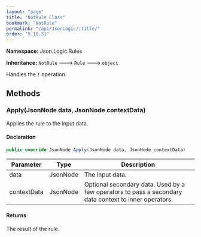 ```yaml
---
layout: "page"
title: "NotRule Class"
bookmark: "NotRule"
permalink: "/api/JsonLogic/:title/"
order: "9.10.31"
---
```

**Namespace:** Json.Logic.Rules

**Inheritance:**
`NotRule`
 🡒 
`Rule`
 🡒 
`object`

Handles the `!` operation.

## Methods

### Apply(JsonNode data, JsonNode contextData)

Applies the rule to the input data.

#### Declaration

```c#
public override JsonNode Apply(JsonNode data, JsonNode contextData)
```

| Parameter | Type | Description |
|---|---|---|
| data | JsonNode | The input data. |
| contextData | JsonNode | Optional secondary data.  Used by a few operators to pass a secondary<br>    data context to inner operators. |


#### Returns

The result of the rule.

